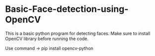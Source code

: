 # Basic-Face-detection-using-OpenCV
This is a basic python program for detecting faces.
Make sure to install OpenCV library before running the code.

Use command -> pip install opencv-python
